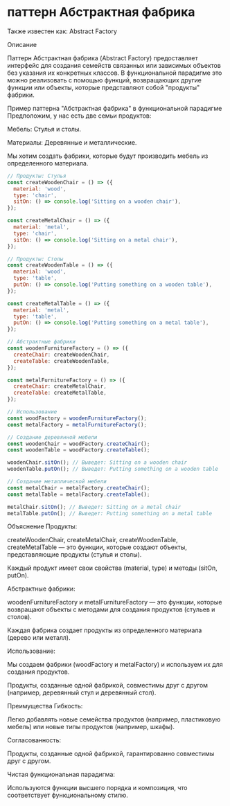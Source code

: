 # паттерн Абстрактная фабрика
Также известен как: Abstract Factory

Описание

Паттерн Абстрактная фабрика (Abstract Factory) предоставляет интерфейс для создания семейств связанных или зависимых объектов без указания их конкретных классов. В функциональной парадигме это можно реализовать с помощью функций, возвращающих другие функции или объекты, которые представляют собой "продукты" фабрики.

Пример паттерна "Абстрактная фабрика" в функциональной парадигме
Предположим, у нас есть две семьи продуктов:

Мебель: Стулья и столы.

Материалы: Деревянные и металлические.

Мы хотим создать фабрики, которые будут производить мебель из определенного материала.

```js
// Продукты: Стулья
const createWoodenChair = () => ({
  material: 'wood',
  type: 'chair',
  sitOn: () => console.log('Sitting on a wooden chair'),
});

const createMetalChair = () => ({
  material: 'metal',
  type: 'chair',
  sitOn: () => console.log('Sitting on a metal chair'),
});

// Продукты: Столы
const createWoodenTable = () => ({
  material: 'wood',
  type: 'table',
  putOn: () => console.log('Putting something on a wooden table'),
});

const createMetalTable = () => ({
  material: 'metal',
  type: 'table',
  putOn: () => console.log('Putting something on a metal table'),
});

// Абстрактные фабрики
const woodenFurnitureFactory = () => ({
  createChair: createWoodenChair,
  createTable: createWoodenTable,
});

const metalFurnitureFactory = () => ({
  createChair: createMetalChair,
  createTable: createMetalTable,
});

// Использование
const woodFactory = woodenFurnitureFactory();
const metalFactory = metalFurnitureFactory();

// Создание деревянной мебели
const woodenChair = woodFactory.createChair();
const woodenTable = woodFactory.createTable();

woodenChair.sitOn(); // Выведет: Sitting on a wooden chair
woodenTable.putOn(); // Выведет: Putting something on a wooden table

// Создание металлической мебели
const metalChair = metalFactory.createChair();
const metalTable = metalFactory.createTable();

metalChair.sitOn(); // Выведет: Sitting on a metal chair
metalTable.putOn(); // Выведет: Putting something on a metal table

```


Объяснение
Продукты:

createWoodenChair, createMetalChair, createWoodenTable, createMetalTable — это функции, которые создают объекты, представляющие продукты (стулья и столы).

Каждый продукт имеет свои свойства (material, type) и методы (sitOn, putOn).

Абстрактные фабрики:

woodenFurnitureFactory и metalFurnitureFactory — это функции, которые возвращают объекты с методами для создания продуктов (стульев и столов).

Каждая фабрика создает продукты из определенного материала (дерево или металл).

Использование:

Мы создаем фабрики (woodFactory и metalFactory) и используем их для создания продуктов.

Продукты, созданные одной фабрикой, совместимы друг с другом (например, деревянный стул и деревянный стол).

Преимущества
Гибкость:

Легко добавлять новые семейства продуктов (например, пластиковую мебель) или новые типы продуктов (например, шкафы).

Согласованность:

Продукты, созданные одной фабрикой, гарантированно совместимы друг с другом.

Чистая функциональная парадигма:

Используются функции высшего порядка и композиция, что соответствует функциональному стилю.
